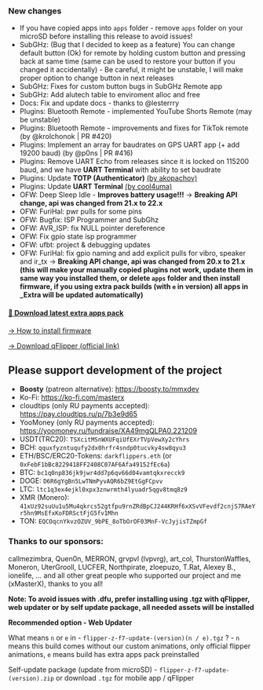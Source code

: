### New changes
* If you have copied apps into `apps` folder - remove `apps` folder on your microSD before installing this release to avoid issues!
* SubGHz: (Bug that I decided to keep as a feature) You can change default button (Ok) for remote by holding custom button and pressing back at same time (same can be used to restore your button if you changed it accidentally) - Be careful, it might be unstable, I will make proper option to change button in next releases
* SubGHz: Fixes for custom button bugs in SubGHz Remote app
* SubGHz: Add alutech table to enviroment alloc and free
* Docs: Fix and update docs - thanks to @lesterrry
* Plugins: Bluetooth Remote - implemented YouTube Shorts Remote (may be unstable)
* Plugins: Bluetooth Remote - improvements and fixes for TikTok remote (by @krolchonok | PR #420)
* Plugins: Implement an array for baudrates on GPS UART app (+ add 19200 baud) (by @p0ns | PR #416)
* Plugins: Remove UART Echo from releases since it is locked on 115200 baud, and we have **UART Terminal** with ability to set baudrate
* Plugins: Update **TOTP (Authenticator)** [(by akopachov)](https://github.com/akopachov/flipper-zero_authenticator)
* Plugins: Update **UART Terminal** [(by cool4uma)](https://github.com/cool4uma/UART_Terminal/tree/main)
* OFW: Deep Sleep Idle - **Improves battery usage!!!** -> **Breaking API change, api was changed from 21.x to 22.x** 
* OFW: FuriHal: pwr pulls for some pins
* OFW: Bugfix: ISP Programmer and SubGhz
* OFW: AVR_ISP: fix NULL pointer dereference
* OFW: Fix gpio state isp programmer
* OFW: ufbt: project & debugging updates
* OFW: FuriHal: fix gpio naming and add explicit pulls for vibro, speaker and ir_tx -> **Breaking API change, api was changed from 20.x to 21.x** 
**(this will make your manually copied plugins not work, update them in same way you installed them, or delete `apps` folder and then install firmware, if you using extra pack builds (with `e` in version) all apps in _Extra will be updated automatically)**

#### [🎲 Download latest extra apps pack](https://github.com/xMasterX/all-the-plugins/archive/refs/heads/main.zip)

[-> How to install firmware](https://github.com/DarkFlippers/unleashed-firmware/blob/dev/documentation/HowToInstall.md)

[-> Download qFlipper (official link)](https://flipperzero.one/update)

## Please support development of the project
* **Boosty** (patreon alternative): https://boosty.to/mmxdev
* Ko-Fi: https://ko-fi.com/masterx
* cloudtips (only RU payments accepted): https://pay.cloudtips.ru/p/7b3e9d65
* YooMoney (only RU payments accepted): https://yoomoney.ru/fundraise/XA49mgQLPA0.221209
* USDT(TRC20): `TSXcitMSnWXUFqiUfEXrTVpVewXy2cYhrs`
* BCH: `qquxfyzntuqufy2dx0hrfr4sndp0tucvky4sw8qyu3`
* ETH/BSC/ERC20-Tokens: `darkflippers.eth` (or `0xFebF1bBc8229418FF2408C07AF6Afa49152fEc6a`)
* BTC: `bc1q0np836jk9jwr4dd7p6qv66d04vamtqkxrecck9`
* DOGE: `D6R6gYgBn5LwTNmPyvAQR6bZ9EtGgFCpvv`
* LTC: `ltc1q3ex4ejkl0xpx3znwrmth4lyuadr5qgv8tmq8z9`
* XMR (Monero): `41xUz92suUu1u5Mu4qkrcs52gtfpu9rnZRdBpCJ244KRHf6xXSvVFevdf2cnjS7RAeYr5hn9MsEfxKoFDRSctFjG5fv1Mhn`
* TON: `EQCOqcnYkvzOZUV_9bPE_8oTbOrOF03MnF-VcJyjisTZmpGf`

### Thanks to our sponsors:
callmezimbra, Quen0n, MERRON, grvpvl (lvpvrg), art_col, ThurstonWaffles, Moneron, UterGrooll, LUCFER, Northpirate, zloepuzo, T.Rat, Alexey B., ionelife, ...
and all other great people who supported our project and me (xMasterX), thanks to you all!

**Note: To avoid issues with .dfu, prefer installing using .tgz with qFlipper, web updater or by self update package, all needed assets will be installed**

**Recommended option - Web Updater**

What means `n` or `e` in - `flipper-z-f7-update-(version)(n / e).tgz` ? - `n` means this build comes without our custom animations, only official flipper animations, 
`e` means build has extra apps pack preinstalled

Self-update package (update from microSD) - `flipper-z-f7-update-(version).zip` or download `.tgz` for mobile app / qFlipper


